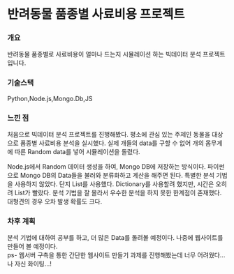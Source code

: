 # 반려동물 품종별 사료비용 프로젝트

### 개요<br>
반려동물 품종별로 사료비용이 얼마나 드는지 시뮬레이션 하는 빅데이터 분석 프로젝트입니다.

### 기술스택 <br>
Python,Node.js,Mongo.Db,JS

### 느낀 점 
처음으로 빅데이터 분석 프로젝트를 진행해봤다. 평소에 관심 있는 주제인 동물을 대상으로 품종별 사료비용 분석을 실시했다.
실제 개들의 data를 구할 수 없어 개의 몸무게에 따른 Random data를 넣어 시뮬레이션을 돌렸다. 

Node.js에서 Random 데이터 생성을 하여, Mongo DB에 저장하는 방식이다. 파이썬으로 Mongo DB의 Data들을 불러와 분류화하고 계산을 해주면 된다.
특별한 분석 기법을 사용하지 않았다. 단지 List를 사용했다. Dictionary를 사용할려 했지만, 시간은 오히려 List가 빨랐다. 분석 기법을 잘 몰라서 우수한 분석을 하지 못한 한계점이 존재했다. 대형견의 경우 오차 발생 확률도 크다.

### 차후 계획
분석 기법에 대하여 공부를 하고, 더 많은 Data를 돌려볼 예정이다. 나중에 웹사이트를 만들어 볼 예정이다. <br>
ps- 웹서버 구측을 통한 간단한 웹사이트 만들기 과제를 진행해봤는데 너무 어려웠다... 나 자신 화이팅...!
